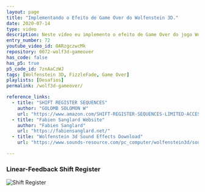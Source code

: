 ```yaml
---
layout: page
title: "Implementando o Efeito de Game Over do Wolfenstein 3D."
date: 2020-07-14
type: video
description: Neste vídeo eu implemento o efeito de Game Over do jogo Wolfenstein 3D, chamado FizzleFade. O efeito usa algo chamada Linear-Feedback Shift Register, que eu explico no vídeo.
entry_number: 72
youtube_video_id: OARzgczwcMk
repository: 0072-wolf3d-gameover
has_code: false
has_p5: true
p5_code_id: 7znAaCzWJ
tags: [Wolfenstein 3D, FizzleFade, Game Over]
playlists: [Desafios]
permalink: /wolf3d-gameover/

reference_links:
  - title: "SHIFT REGISTER SEQUENCES"
    author: "GOLOMB SOLOMON W"
    url: "https://www.amazon.com/SHIFT-REGISTER-SEQUENCES-LIMITED-ACCESS-MATHEMATICAL-ebook/dp/B071GL2R73/ref=sr_1_1?dchild=1&keywords=shift+register+sequences&qid=1590367246&sr=8-1"
  - title: "Fabien Sanglard Website"
    author: "Fabien Sanglard"
    url: "https://fabiensanglard.net/"
  - title: "Wolfenstein 3d Sound Effects Download"
    url: "https://www.sounds-resource.com/pc_computer/wolfenstein3d/sound/1443/"

---
```



### Linear-Feedback Shift Register

![Shift Register](/pages_data/{{page.repository}}/shiftregister.png "Shift Register")